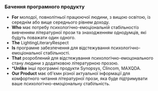 ### Бачення програмного продукту
- **For** молодої, повнолітньої працюючої людини, з вищою освітою, із середнім або вище середнього рівнем доходу.
- **Who** має потребу психологічно-емоціональній стабільностіз вивченням літературної прози та знаходженням однодумців, які будуть поважати один одного.
- **The** LightingLiteraryRespect
- **Is** програмне забезпечення для відстежування психологічно-емоціональної стабільності.
- **That** розроблений для відстежування психологічно-емоцонального стану людини з додатковою літературною прозою.
- ***Unlike** інші програмні продукти Synopsys, Clincom, MAXQDA.
- **Our Product**  має об'ємн різної актуальної інформації для комфортного читання літературної прози, яка буде підтримувати ваше психологічно-емоціональну стабільність.